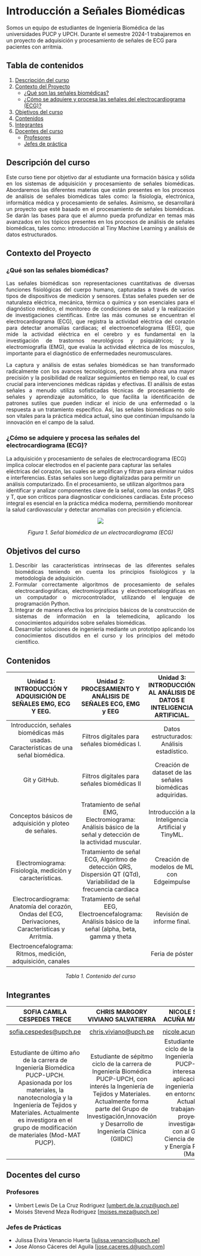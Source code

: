 # Introducción a Señales Biomédicas
Somos un equipo de estudiantes de Ingeniería Biomédica de las universidades PUCP y UPCH. Durante el semestre 2024-1 trabajaremos en un proyecto de adquisición y procesamiento de señales de ECG para pacientes con arritmia.
## Tabla de contenidos
1. [Descripción del curso](#descripcion)
2. [Contexto del Proyecto](#contexto)
   - [¿Qué son las señales biomédicas?](#señal)
   - [¿Cómo se adquiere y procesa las señales del electrocardiograma (ECG)?](#ecg)
4. [Objetivos del curso](#objetivos)
5. [Contenidos](#contenido)
6. [Integrantes](#integrantes)
7. [Docentes del curso](#docentes)
   - [Profesores](#profesores)
   - [Jefes de práctica](#jp)
     
<a name="descripcion"></a>
## Descripción del curso
<div align="justify">
Este curso tiene por objetivo dar al estudiante una formación básica y sólida en los sistemas de adquisición y procesamiento de señales biomédicas. Abordaremos las diferentes materias que están presentes en los procesos de análisis de señales biomédicas tales como: la fisiología, electrónica, informática médica y procesamiento de señales. Asimismo, se desarrollará un proyecto que esté basado en el procesamiento de señales biomédicas. Se darán las bases para que el alumno pueda profundizar en temas más avanzados en los tópicos presentes en los procesos de análisis de señales biomédicas, tales como: introducción al Tiny Machine Learning y análisis de datos estructurados.
</div>

<a name="contexto"></a>

## Contexto del Proyecto

<a name="señal"></a>

### ¿Qué son las señales biomédicas?

<div align="justify">
Las señales biomédicas son representaciones cuantitativas de diversas funciones fisiológicas del cuerpo humano, capturadas a través de varios tipos de dispositivos de medición y sensores. Estas señales pueden ser de naturaleza eléctrica, mecánica, térmica o química y son esenciales para el diagnóstico médico, el monitoreo de condiciones de salud y la realización de investigaciones científicas. Entre las más comunes se encuentran el electrocardiograma (ECG), que registra la actividad eléctrica del corazón para detectar anomalías cardíacas; el electroencefalograma (EEG), que mide la actividad eléctrica en el cerebro y es fundamental en la investigación de trastornos neurológicos y psiquiátricos; y la electromiografía (EMG), que evalúa la actividad eléctrica de los músculos, importante para el diagnóstico de enfermedades neuromusculares.

La captura y análisis de estas señales biomédicas se han transformado radicalmente con los avances tecnológicos, permitiendo ahora una mayor precisión y la posibilidad de realizar seguimientos en tiempo real, lo cual es crucial para intervenciones médicas rápidas y efectivas. El análisis de estas señales a menudo utiliza sofisticadas técnicas de procesamiento de señales y aprendizaje automático, lo que facilita la identificación de patrones sutiles que pueden indicar el inicio de una enfermedad o la respuesta a un tratamiento específico. Así, las señales biomédicas no solo son vitales para la práctica médica actual, sino que continúan impulsando la innovación en el campo de la salud.
</div>
<a name="ecg"></a>

### ¿Cómo se adquiere y procesa las señales del electrocardiograma (ECG)?
La adquisición y procesamiento de señales de electrocardiograma (ECG) implica colocar electrodos en el paciente para capturar las señales eléctricas del corazón, las cuales se amplifican y filtran para eliminar ruidos e interferencias. Estas señales son luego digitalizadas para permitir un análisis computarizado. En el procesamiento, se utilizan algoritmos para identificar y analizar componentes clave de la señal, como las ondas P, QRS y T, que son críticos para diagnosticar condiciones cardíacas. Este proceso integral es esencial en la práctica médica moderna, permitiendo monitorear la salud cardiovascular y detectar anomalías con precisión y eficiencia.
<p align="center">  
<image src ="https://github.com/sofiacespedes22/ISB_2024_G8/assets/164541825/b127d17a-f956-476d-9281-47ab93999567"> 
</p>
<p align="center"><i>Figura 1. Señal biomédica de un electrocardiograma (ECG) </i></p>

</div>

<a name="objetivos"></a>

## Objetivos del curso

<div align="justify">
   
1. Describir las características intrínsecas de las diferentes señales biomédicas teniendo en cuenta los principios fisiológicos y la metodología de adquisición.
2. Formular correctamente algoritmos de procesamiento de señales electrocardiográficas, electromiográfícas y electroencefalográficas en un computador o microcontrolador, utilizando el lenguaje de programación Python.
3. Integrar de manera efectiva los principios básicos de la construcción de sistemas de información en la telemedicina, aplicando los conocimientos adquiridos sobre señales biomédicas.
4. Desarrollar soluciones de ingeniería mediante un prototipo aplicando los conocimientos discutidos en el curso y los principios del método científico.
</div>

<a name="contenido"></a>

## Contenidos
<div align="center">
   
|**Unidad 1: INTRODUCCIÓN Y ADQUISICIÓN DE SEÑALES EMG, ECG Y EEG.**|**Unidad 2: PROCESAMIENTO Y ANÁLISIS DE SEÑALES ECG, EMG y EEG**|**Unidad 3: INTRODUCCIÓN AL ANÁLISIS DE DATOS E INTELIGENCIA ARTIFICIAL.**|
|:------------:|:---------------:|:------------:|
| Introducción, señales biomédicas más usadas. Características de una señal biomédica. | Filtros digitales para señales biomédicas I. | Datos estructurados: Análisis estadístico. |
 | Git y GitHub. | Filtros digitales para señales biomédicas II | Creación de dataset de las señales biomédicas adquiridas. |
| Conceptos básicos de adquisición y ploteo de señales. | Tratamiento de señal EMG, Electromiograma: Análisis básico de la señal y detección de la actividad muscular. | Introducción a la Inteligencia Artificial y TinyML. |
| Electromiograma: Fisiología, medición y características. | Tratamiento de señal ECG, Algoritmo de detección QRS, Dispersión QT (QTd), Variabilidad de la frecuencia cardiaca | Creación de modelos de ML con Edgeimpulse | 
| Electrocardiograma: Anatomía del corazón, Ondas del ECG, Derivaciones, Características y Arritmia. | Tratamiento de señal EEG, Electroencefalograma: Análisis básico de la señal (alpha, beta, gamma y theta | Revisión de informe final. | 
| Electroencefalograma: Ritmos, medición, adquisición, canales |  | Feria de póster | 

</div>
<p align="center"><i>Tabla 1. Contenido del curso</i></p>

<a name="integrantes"></a>

## Integrantes 
|**SOFIA CAMILA CESPEDES TRECE**|**CHRIS MARGORY VIVIANO SALVATIERRA**|**NICOLE STEFANY ACUÑA MALPARTIDA**|**HAROLD ALONSO ALEMÁN RAMIREZ**|
|:-----------------------------:|:-----------------------------------:|:---------------------------------:|:------------------------------:|
|<image src=""> | <image src=""> | <image src=""> | <image src=""> |
|sofia.cespedes@upch.pe|chris.viviano@upch.pe|nicole.acuna@upch.pe|harold.aleman@upch.pe|
|Estudiante de último año de la carrera de Ingeniería Biomédica PUCP-UPCH. Apasionada por los materiales, la nanotecnología y la Ingeniería de Tejidos y Materiales. Actualmente es investigora en el grupo de modificación de materiales (Mod-MAT PUCP).|Estudiante de sépitmo ciclo de la carrera de Ingeniería Biomédica PUCP-UPCH, con interés la Ingeniería de Tejidos y Materiales. Actualmente forma parte del Grupo de Investigación,Innovación y Desarrollo de Ingeniería Clínica (GIIDIC)| Estudiante de noveno ciclo de la carrera de Ingeniería Biomédica PUCP-UPCH, interesada en la aplicación de la ingeniería biomédica en entornos clínicos. Actualmente trabajando en un proyecto de investigación junto con al Grupo de Ciencia de Materiales y Energía Renovables (MatEr).|Estudiante de la carrera de Ingeniería Biomédica PUCP-UPCH. Actualmente realizando pasantías en el Instituto Nacional del Niño y en simulación médica en la UPCH. Además cuenta con una empresa que se dedica a utilizar tecnología para optimizar procesos agropecuarios. 
<p align="center"></i></p>
</div>
<a name="docentes"></a>

## Docentes del curso <a name="id7"></a>

<a name="profesores"></a>

### Profesores
- Umbert Lewis De La Cruz Rodriguez [umbert.de.la.cruz@upch.pe]
- Moisés Stevend Meza Rodriguez [moises.meza@upch.pe]

<a name="jp"></a>

### Jefes de Prácticas
- Julissa Elvira Venancio Huerta [julissa.venancio@upch.pe]
- Jose Alonso Cáceres del Aguila [jose.caceres.d@upch.com]
